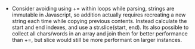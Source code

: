 - Consider avoiding using += within loops while parsing, strings are immutable in Javascript, so addition actually requires recreating a new string each time while copying previous contents. Instead calculate the start and end indexes, and use a str.slice(start, end).
  Its also possible to collect all chars/words in an array and join them for better performance than +=, but slice would still be more performant on larger instances.
